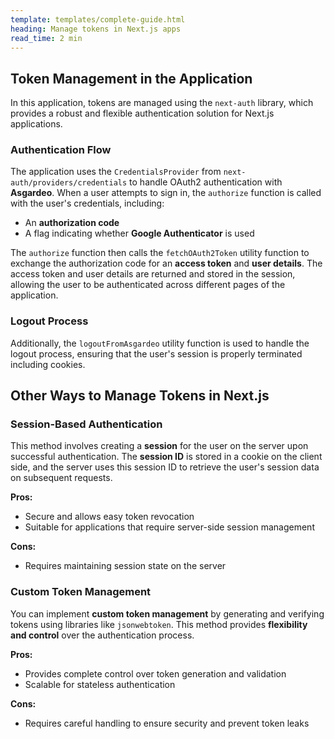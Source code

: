 ```yaml
---
template: templates/complete-guide.html
heading: Manage tokens in Next.js apps 
read_time: 2 min
---
```


## Token Management in the Application

In this application, tokens are managed using the `next-auth` library, which provides a robust and flexible authentication solution for Next.js applications.

### Authentication Flow

The application uses the `CredentialsProvider` from `next-auth/providers/credentials` to handle OAuth2 authentication with **Asgardeo**. When a user attempts to sign in, the `authorize` function is called with the user's credentials, including:

- An **authorization code**
- A flag indicating whether **Google Authenticator** is used

The `authorize` function then calls the `fetchOAuth2Token` utility function to exchange the authorization code for an **access token** and **user details**. The access token and user details are returned and stored in the session, allowing the user to be authenticated across different pages of the application.

### Logout Process

Additionally, the `logoutFromAsgardeo` utility function is used to handle the logout process, ensuring that the user's session is properly terminated including cookies.

## Other Ways to Manage Tokens in Next.js

### Session-Based Authentication
This method involves creating a **session** for the user on the server upon successful authentication. The **session ID** is stored in a cookie on the client side, and the server uses this session ID to retrieve the user's session data on subsequent requests.

**Pros:**
- Secure and allows easy token revocation
- Suitable for applications that require server-side session management

**Cons:**
- Requires maintaining session state on the server

### Custom Token Management
You can implement **custom token management** by generating and verifying tokens using libraries like `jsonwebtoken`. This method provides **flexibility and control** over the authentication process.

**Pros:**
- Provides complete control over token generation and validation
- Scalable for stateless authentication

**Cons:**
- Requires careful handling to ensure security and prevent token leaks  

